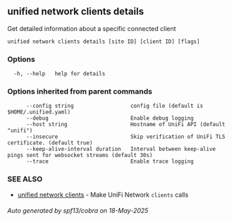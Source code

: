 ## unified network clients details

Get detailed information about a specific connected client

```
unified network clients details [site ID] [client ID] [flags]
```

### Options

```
  -h, --help   help for details
```

### Options inherited from parent commands

```
      --config string                  config file (default is $HOME/.unified.yaml)
      --debug                          Enable debug logging
      --host string                    Hostname of UniFi API (default "unifi")
      --insecure                       Skip verification of UniFi TLS certificate. (default true)
      --keep-alive-interval duration   Interval between keep-alive pings sent for websocket streams (default 30s)
      --trace                          Enable trace logging
```

### SEE ALSO

* [unified network clients](unified_network_clients.md)	 - Make UniFi Network `clients` calls

###### Auto generated by spf13/cobra on 18-May-2025
